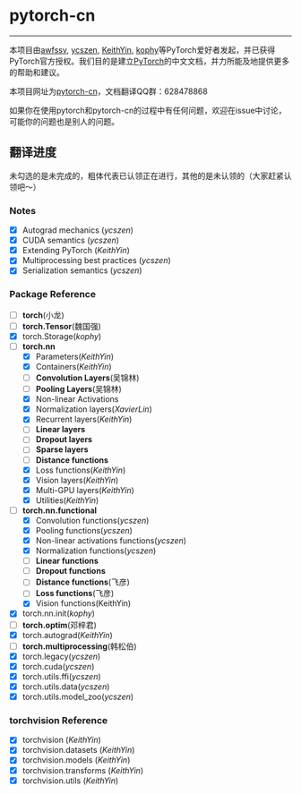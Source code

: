 # pytorch-cn

---

本项目由[awfssv](https://github.com/awfssv), [ycszen](https://github.com/ycszen), [KeithYin](https://github.com/KeithYin), [kophy](https://github.com/kophy)等PyTorch爱好者发起，并已获得PyTorch官方授权。我们目的是建立[PyTorch](http://pytorch.org/docs/)的中文文档，并力所能及地提供更多的帮助和建议。

本项目网址为[pytorch-cn](http://pytorch-cn.readthedocs.io/zh/latest/)，文档翻译QQ群：628478868

如果你在使用pytorch和pytorch-cn的过程中有任何问题，欢迎在issue中讨论，可能你的问题也是别人的问题。

## 翻译进度
未勾选的是未完成的，粗体代表已认领正在进行，其他的是未认领的（大家赶紧认领吧～）
### Notes
- [x] Autograd mechanics (*ycszen*)
- [x] CUDA semantics (*ycszen*)
- [x] Extending PyTorch (*KeithYin*)
- [x] Multiprocessing best practices (*ycszen*)
- [x] Serialization semantics (*ycszen*)

### Package Reference
- [ ] **torch**(小龙)
- [ ] **torch.Tensor**(魏国强)
- [x] torch.Storage(*kophy*)
- [ ] **torch.nn**
  - [x] Parameters(*KeithYin*)
  - [x] Containers(*KeithYin*)
  - [ ] **Convolution Layers**(吴锦林)
  - [ ] **Pooling Layers**(吴锦林)
  - [x] Non-linear Activations
  - [x] Normalization layers(*XavierLin*)
  - [x] Recurrent layers(*KeithYin*)
  - [ ] **Linear layers**
  - [ ] **Dropout layers**
  - [ ] **Sparse layers**
  - [ ] **Distance functions**
  - [x] Loss functions(*KeithYin*)
  - [x] Vision layers(*KeithYin*)
  - [x] Multi-GPU layers(*KeithYin*)
  - [x] Utilities(*KeithYin*)
- [ ] **torch.nn.functional**
  - [x] Convolution functions(*ycszen*)
  - [x] Pooling functions(*ycszen*)
  - [x] Non-linear activations functions(*ycszen*)
  - [x] Normalization functions(*ycszen*)
  - [ ] **Linear functions**
  - [ ] **Dropout functions**
  - [ ] **Distance functions**(飞彦)
  - [ ] **Loss functions**(飞彦)
  - [x] Vision functions(KeithYin)
- [x] torch.nn.init(*kophy*)
- [ ] **torch.optim**(邓梓君)
- [x] torch.autograd(*KeithYin*)
- [ ] **torch.multiprocessing**(韩松伯)
- [x] torch.legacy(*ycszen*)
- [x] torch.cuda(*ycszen*)
- [x] torch.utils.ffi(*ycszen*)
- [x] torch.utils.data(*ycszen*)
- [x] torch.utils.model_zoo(*ycszen*)

### torchvision Reference
- [x] torchvision (*KeithYin*)
- [x] torchvision.datasets (*KeithYin*)
- [x] torchvision.models (*KeithYin*)
- [x] torchvision.transforms (*KeithYin*)
- [x] torchvision.utils (*KeithYin*)
